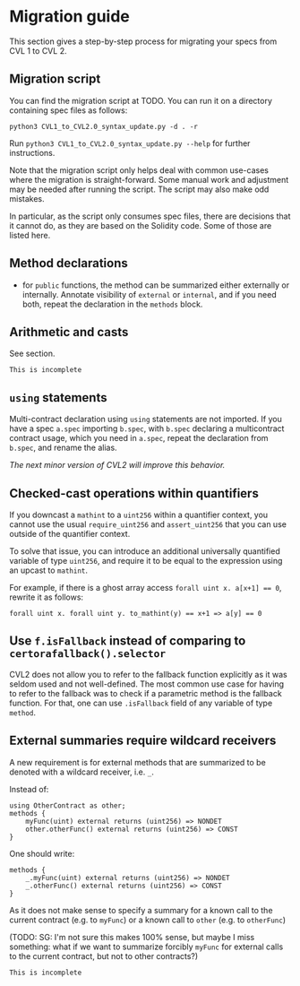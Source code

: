 Migration guide
===============

This section gives a step-by-step process for migrating your specs from CVL 1 to
CVL 2.

## Migration script
You can find the migration script at TODO.
You can run it on a directory containing spec files as follows:
```
python3 CVL1_to_CVL2.0_syntax_update.py -d . -r
```

Run `python3 CVL1_to_CVL2.0_syntax_update.py --help` for further instructions.

Note that the migration script only helps deal with common use-cases where the migration is straight-forward. Some manual work and adjustment may be needed after running the script. The script may also make odd mistakes. 

In particular, as the script only consumes spec files, there are decisions that it cannot do, as they are based on the Solidity code. Some of those are listed here.

## Method declarations

- for `public` functions, the method can be summarized either externally or internally. Annotate visibility of `external` or `internal`, and if you need both, repeat the declaration in the `methods` block.

## Arithmetic and casts

See <changes> section.

```{todo}
This is incomplete
```

## `using` statements

Multi-contract declaration using `using` statements are not imported.
If you have a spec `a.spec` importing `b.spec`, with `b.spec` declaring a multicontract contract usage, which you need in `a.spec`, repeat the declaration from `b.spec`, and rename the alias.

_The next minor version of CVL2 will improve this behavior._


## Checked-cast operations within quantifiers

If you downcast a `mathint` to a `uint256` within a quantifier context, you cannot use the usual `require_uint256` and `assert_uint256` that you can use outside of the quantifier context.

To solve that issue, you can introduce an additional universally quantified variable of type `uint256`, and require it to be equal to the expression using an upcast to `mathint`.

For example, if there is a ghost array access `forall uint x. a[x+1] == 0`, rewrite it as follows:

```cvl
forall uint x. forall uint y. to_mathint(y) == x+1 => a[y] == 0
```

## Use `f.isFallback` instead of comparing to `certorafallback().selector`

CVL2 does not allow you to refer to the fallback function explicitly as it was seldom used and not well-defined. The most common use case for having to refer to the fallback was to check if a parametric method is the fallback function.
For that, one can use `.isFallback` field of any variable of type `method`.

## External summaries require wildcard receivers

A new requirement is for external methods that are summarized to be denoted with a wildcard receiver, i.e. `_`.

Instead of:
```cvl
using OtherContract as other;
methods {
    myFunc(uint) external returns (uint256) => NONDET
    other.otherFunc() external returns (uint256) => CONST
}
```

One should write:
```cvl
methods {
    _.myFunc(uint) external returns (uint256) => NONDET
    _.otherFunc() external returns (uint256) => CONST
}
```

As it does not make sense to specify a summary for a known call to the current contract (e.g. to `myFunc`) or a known call to `other` (e.g. to `otherFunc`)

(TODO: SG: I'm not sure this makes 100% sense, but maybe I miss something: what if we want to summarize forcibly `myFunc` for external calls to the current contract, but not to other contracts?)

```{todo}
This is incomplete
```

